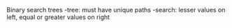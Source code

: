 Binary search trees
-tree: must have unique paths
-search: lesser values on left, equal or greater values on right